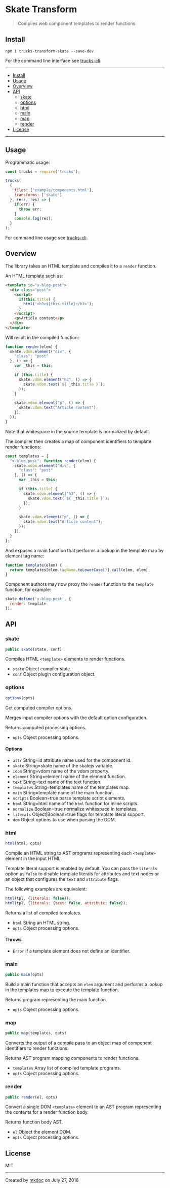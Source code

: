# Skate Transform

> Compiles web component templates to render functions

## Install

```
npm i trucks-transform-skate --save-dev
```

For the command line interface see [trucks-cli][].

---

- [Install](#install)
- [Usage](#usage)
- [Overview](#overview)
- [API](#api)
  - [skate](#skate)
  - [options](#options)
  - [html](#html)
  - [main](#main)
  - [map](#map)
  - [render](#render)
- [License](#license)

---

## Usage

Programmatic usage:

```javascript
const trucks = require('trucks');

trucks(
  {
    files: ['example/components.html'],
    transforms: ['skate']
  }, (err, res) => {
    if(err) {
      throw err; 
    }
    console.log(res);
  }
);
```

For command line usage see [trucks-cli][].

## Overview

The library takes an HTML template and compiles it to a `render` function.

An HTML template such as:

```html
<template id="x-blog-post">
  <div class="post">
    <script>
      if(this.title) {
        html('<h3>${this.title}</h3>'); 
      }
    </script>
    <p>Article content</p>
  </div>
</template>
```

Will result in the compiled function:

```javascript
function render(elem) {
  skate.vdom.element("div", {
    "class": "post"
  }, () => {
    var _this = this;

    if (this.title) {
      skate.vdom.element("h3", () => {
        skate.vdom.text(`${ _this.title }`);
      });
    }

    skate.vdom.element("p", () => {
      skate.vdom.text("Article content");
    });
  });
}
```

Note that whitespace in the source template is normalized by default.

The compiler then creates a map of component identifiers to template render functions:

```javascript
const templates = {
  "x-blog-post": function render(elem) {
    skate.vdom.element("div", {
      "class": "post"
    }, () => {
      var _this = this;

      if (this.title) {
        skate.vdom.element("h3", () => {
          skate.vdom.text(`${ _this.title }`);
        });
      }

      skate.vdom.element("p", () => {
        skate.vdom.text("Article content");
      });
    });
  }
};
```

And exposes a main function that performs a lookup in the template map by element tag name:

```javascript
function template(elem) {
  return templates[elem.tagName.toLowerCase()].call(elem, elem);
}
```

Component authors may now proxy the `render` function to the `template` function, for example:

```javascript
skate.define('x-blog-post', {
  render: template
});
```

## API

### skate

```javascript
public skate(state, conf)
```

Compiles HTML `<template>` elements to render functions.

* `state` Object compiler state.
* `conf` Object plugin configuration object.

### options

```javascript
options(opts)
```

Get computed compiler options.

Merges input compiler options with the default option configuration.

Returns computed processing options.

* `opts` Object processing options.

#### Options

* `attr` String=id attribute name used for the component id.
* `skate` String=skate name of the skatejs variable.
* `idom` String=vdom name of the vdom property.
* `element` String=element name of the element function.
* `text` String=text name of the text function.
* `templates` String=templates name of the templates map.
* `main` String=template name of the main function.
* `scripts` Boolean=true parse template script elements.
* `html` String=html name of the `html` function for inline scripts.
* `normalize` Boolean=true normalize whitespace in templates.
* `literals` Object|Boolean=true flags for template literal support.
* `dom` Object options to use when parsing the DOM.

### html

```javascript
html(html, opts)
```

Compile an HTML string to AST programs representing each `<template>`
element in the input HTML.

Template literal support is enabled by default. You can pass the
`literals` option as `false` to disable template literals for attributes and
text nodes or an object that configures the `text` and `attribute` flags.

The following examples are equivalent:

```javascript
html(tpl, {literals: false});
html(tpl, {literals: {text: false, attribute: false});
```

Returns a list of compiled templates.

* `html` String an HTML string.
* `opts` Object processing options.

#### Throws

* `Error` if a template element does not define an identifier.

### main

```javascript
public main(opts)
```

Build a main function that accepts an `elem` argument and performs a
lookup in the templates map to execute the template function.

Returns program representing the main function.

* `opts` Object processing options.

### map

```javascript
public map(templates, opts)
```

Converts the output of a compile pass to an object map of component
identifiers to render functions.

Returns AST program mapping components to render functions.

* `templates` Array list of compiled template programs.
* `opts` Object processing options.

### render

```javascript
public render(el, opts)
```

Convert a single DOM `<template>` element to an AST program representing
the contents for a render function body.

Returns function body AST.

* `el` Object the element DOM.
* `opts` Object processing options.

## License

MIT

---

Created by [mkdoc](https://github.com/mkdoc/mkdoc) on July 27, 2016

[trucks]: https://github.com/tmpfs/trucks
[trucks-cli]: https://github.com/tmpfs/trucks/blob/master/packages/trucks-cli
[skatejs]: https://github.com/skatejs/skatejs
[webcomponents]: https://github.com/w3c/webcomponents
[shadow-dom]: https://w3c.github.io/webcomponents/spec/shadow/
[custom-elements]: https://www.w3.org/TR/custom-elements/
[html-imports]: https://w3c.github.io/webcomponents/spec/imports/
[html-templates]: https://html.spec.whatwg.org/multipage/scripting.html#the-template-element
[polymer]: https://www.polymer-project.org/1.0/
[react]: https://facebook.github.io/react/
[react-webcomponents]: https://github.com/facebook/react/issues/5052
[react-integration]: https://github.com/skatejs/react-integration
[mozilla-webcomponents]: https://hacks.mozilla.org/2014/12/mozilla-and-web-components/
[csp]: http://content-security-policy.com/
[npm]: https://www.npmjs.com/
[postcss]: https://github.com/postcss/postcss
[mkdoc]: https://github.com/mkdoc/mkdoc
[mkapi]: https://github.com/mkdoc/mkapi
[mkparse]: https://github.com/mkdoc/mkparse
[jshint]: http://jshint.com
[jscs]: http://jscs.info
[sources]: https://github.com/tmpfs/trucks/blob/master/packages/plugin-sources
[load]: https://github.com/tmpfs/trucks/blob/master/packages/plugin-load
[parse]: https://github.com/tmpfs/trucks/blob/master/packages/plugin-parse
[transform]: https://github.com/tmpfs/trucks/blob/master/packages/plugin-transform
[generate]: https://github.com/tmpfs/trucks/blob/master/packages/plugin-generate
[write]: https://github.com/tmpfs/trucks/blob/master/packages/plugin-write
[transform-csp]: https://github.com/tmpfs/trucks/blob/master/packages/transform-csp
[skate]: https://github.com/tmpfs/trucks/blob/master/packages/transform-skate
[stylus]: https://github.com/tmpfs/trucks/blob/master/packages/transform-stylus
[less]: https://github.com/tmpfs/trucks/blob/master/packages/transform-less
[sass]: https://github.com/tmpfs/trucks/blob/master/packages/transform-sass
[trim]: https://github.com/tmpfs/trucks/blob/master/packages/transform-trim
[tree]: https://github.com/tmpfs/trucks/blob/master/packages/transform-tree
[style-extract]: https://github.com/tmpfs/trucks/blob/master/packages/transform-style-extract
[style-inject]: https://github.com/tmpfs/trucks/blob/master/packages/transform-style-inject
[resolver-core]: https://github.com/tmpfs/trucks/blob/master/packages/resolver-core
[resolver-file]: https://github.com/tmpfs/trucks/blob/master/packages/resolver-file
[resolver-http]: https://github.com/tmpfs/trucks/blob/master/packages/resolver-http
[resolver-npm]: https://github.com/tmpfs/trucks/blob/master/packages/resolver-npm
[less-css]: http://lesscss.org/
[sass-css]: http://sass-lang.com/
[stylus-css]: http://stylus-lang.com/
[node-sass]: https://github.com/sass/node-sass
[archy]: https://github.com/substack/node-archy


